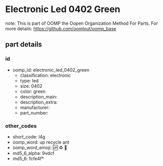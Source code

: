 # Electronic Led 0402 Green  

note: This is part of OOMP the Oopen Organization Method For Parts. For more details: https://github.com/oomlout/oomp_base

##  part details





### id
* oomp_id: electronic_led_0402_green
  * classification: electronic
  * type: led
  * size: 0402
  * color: green
  * description_main: 
  * description_extra: 
  * manufacturer: 
  * part_number: 

### other_codes
* short_code: l4g
* oomp_word: up recycle ant
* oomp_word_emoji: :up: :recycle: :ant:
* md5_6_alpha: 9vdcf
* md5_6: fcfe4f* 